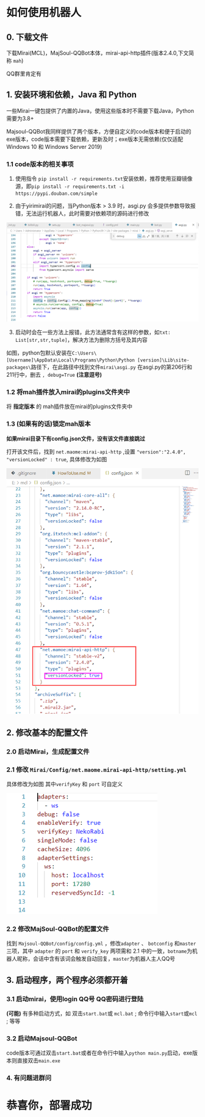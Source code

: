 # 如何使用机器人

## 0. 下载文件

下载Mirai(MCL)，MajSoul-QQBot本体，mirai-api-http插件(版本2.4.0,下文简称 `mah`)

QQ群里肯定有


## 1. 安装环境和依赖，Java 和 Python
一些Mirai一键包提供了内置的Java，使用这些版本时不需要下载Java，Python需要为3.8+

Majsoul-QQBot我同样提供了两个版本，方便自定义的code版本和便于启动的exe版本，code版本需要下载依赖，更新及时；exe版本无需依赖(仅仅适配Windows 10 和 Windows Server 2019)

### 1.1 code版本的相关事项

1. 使用指令 `pip install -r requirements.txt`安装依赖，推荐使用豆瓣镜像源，即`pip install -r requirements.txt -i https://pypi.douban.com/simple`

2. 由于yirimirai的问题，当Python版本 > 3.9 时，asgi.py 会多提供参数导致报错，无法运行机器人，此时需要对依赖项的源码进行修改

![如何修改](yirimirai-code-change.png)

3. 启动时会在一些方法上报错，此方法通常含有这样的参数，如`txt: List[str,str,tuple]`，解决方法为删除方括号及其内容

如图，python包默认安装在`C:\Users\[Username]\AppData\Local\Programs\Python\Python [version]\Lib\site-packages\`路径下，在此路径中找到文件`mirai\asgi.py`
在asgi.py的第206行和211行中，删去 `, debug=True` **(注意逗号)**

### 1.2 将mah插件放入mirai的plugins文件夹中
将 **指定版本** 的 mah插件放在mirai的plugins文件夹中

### 1.3 (如果有的话)锁定mah版本
**如果mirai目录下有config.json文件，没有该文件直接跳过**

打开该文件后，找到 `net.maome:mirai-api-http` ,设置 `"version":"2.4.0", "versionLocked" : true`,
具体修改为如图

![锁定版本](./lock-version.png)

## 2. 修改基本的配置文件

### 2.0 启动Mirai，生成配置文件

### 2.1 修改 `Mirai/Config/net.maome.mirai-api-http/setting.yml`

具体修改为如图 
其中`verifyKey` 和 `port` 可自定义

![mahsetting](mah-setting.png)

### 2.2 修改MajSoul-QQBot的配置文件

找到 `Majsoul-QQBot/config/config.yml` ，修改`adapter` 、 `botconfig` 和`master` 三项，其中 `adapter`  的 `port` 和 `verify_key` 两项需和 2.1 中的一致，`botname`为机器人昵称，会话中含有该词会触发自动回复，`master`为机器人主人QQ号

## 3. 启动程序，两个程序必须都开着

### 3.1 启动mirai，使用login QQ号 QQ密码进行登陆
**(可能)** 有多种启动方式，如 
双击`start.bat`或 `mcl.bat` ;
命令行中输入`start`或`mcl` ;
等等

### 3.2 启动Majsoul-QQBot

code版本可通过双击`start.bat`或者在命令行中输入`python main.py`启动，exe版本则直接双击`main.exe`

### 4. 有问题进群问

# 恭喜你，部署成功
